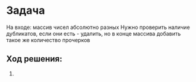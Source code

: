 # Задача

На входе: массив чисел абсолютно разных
Нужно проверить наличие дубликатов, если они есть - удалить, но в конце массива добавить такое же количество прочерков

## Ход решения:

1.
